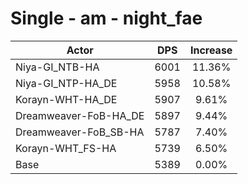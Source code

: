 # Single - am - night_fae
| Actor | DPS | Increase |
|---|:---:|:---:|
|Niya-GI_NTB-HA|6001|11.36%|
|Niya-GI_NTP-HA_DE|5958|10.58%|
|Korayn-WHT-HA_DE|5907|9.61%|
|Dreamweaver-FoB-HA_DE|5897|9.44%|
|Dreamweaver-FoB_SB-HA|5787|7.40%|
|Korayn-WHT_FS-HA|5739|6.50%|
|Base|5389|0.00%|
